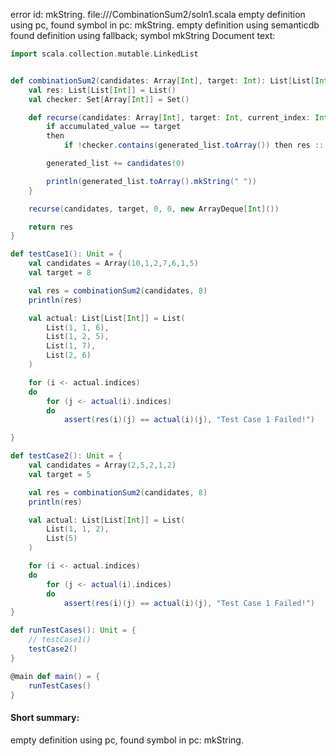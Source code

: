 error id: mkString.
file://<WORKSPACE>/CombinationSum2/soln1.scala
empty definition using pc, found symbol in pc: mkString.
empty definition using semanticdb
found definition using fallback; symbol mkString
Document text:

```scala
import scala.collection.mutable.LinkedList


def combinationSum2(candidates: Array[Int], target: Int): List[List[Int]] = {
    val res: List[List[Int]] = List()
    val checker: Set[Array[Int]] = Set()

    def recurse(candidates: Array[Int], target: Int, current_index: Int, accumulated_value: Int, generated_list: ArrayDeque[Int]): Unit = {
        if accumulated_value == target
        then
            if !checker.contains(generated_list.toArray()) then res ::: generated_list.toArray().toList() else return

        generated_list += candidates(0)

        println(generated_list.toArray().mkString(" "))
    }

    recurse(candidates, target, 0, 0, new ArrayDeque[Int]())

    return res
}

def testCase1(): Unit = {
    val candidates = Array(10,1,2,7,6,1,5)
    val target = 8

    val res = combinationSum2(candidates, 8)
    println(res)

    val actual: List[List[Int]] = List(
        List(1, 1, 6),
        List(1, 2, 5),
        List(1, 7),
        List(2, 6)
    )

    for (i <- actual.indices)
    do
        for (j <- actual(i).indices)
        do
            assert(res(i)(j) == actual(i)(j), "Test Case 1 Failed!")

}

def testCase2(): Unit = {
    val candidates = Array(2,5,2,1,2)
    val target = 5

    val res = combinationSum2(candidates, 8)
    println(res)

    val actual: List[List[Int]] = List(
        List(1, 1, 2),
        List(5)
    )

    for (i <- actual.indices)
    do
        for (j <- actual(i).indices)
        do
            assert(res(i)(j) == actual(i)(j), "Test Case 1 Failed!")
}

def runTestCases(): Unit = {
    // testCase1()
    testCase2()
}

@main def main() = {
    runTestCases()
}    
```

#### Short summary: 

empty definition using pc, found symbol in pc: mkString.